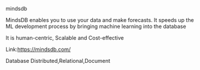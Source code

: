 mindsdb

MindsDB enables you to use your data and make forecasts. It speeds up the ML development process by bringing machine learning into the database

It is human-centric, Scalable and Cost-effective

Link:https://mindsdb.com/

Database
Distributed,Relational,Document